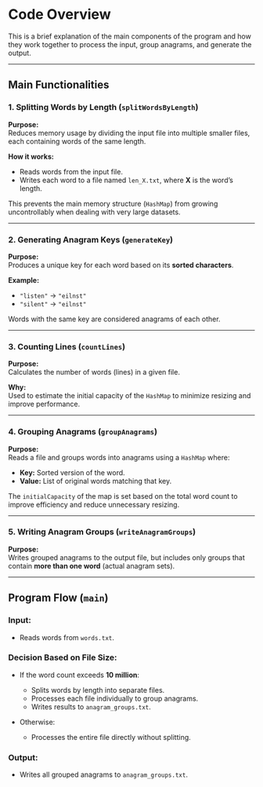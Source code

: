 # Code Overview

This is a brief explanation of the main components of the program and how they work together to process the input, group anagrams, and generate the output.

---

## Main Functionalities

### 1. Splitting Words by Length (`splitWordsByLength`)

**Purpose:**  
Reduces memory usage by dividing the input file into multiple smaller files, each containing words of the same length.

**How it works:**
- Reads words from the input file.
- Writes each word to a file named `len_X.txt`, where **X** is the word’s length.

This prevents the main memory structure (`HashMap`) from growing uncontrollably when dealing with very large datasets.

---

### 2. Generating Anagram Keys (`generateKey`)

**Purpose:**  
Produces a unique key for each word based on its **sorted characters**.

**Example:**
- `"listen"` → `"eilnst"`
- `"silent"` → `"eilnst"`

Words with the same key are considered anagrams of each other.

---

### 3. Counting Lines (`countLines`)

**Purpose:**  
Calculates the number of words (lines) in a given file.

**Why:**  
Used to estimate the initial capacity of the `HashMap` to minimize resizing and improve performance.

---

### 4. Grouping Anagrams (`groupAnagrams`)

**Purpose:**  
Reads a file and groups words into anagrams using a `HashMap` where:
- **Key:** Sorted version of the word.
- **Value:** List of original words matching that key.

The `initialCapacity` of the map is set based on the total word count to improve efficiency and reduce unnecessary resizing.

---

### 5. Writing Anagram Groups (`writeAnagramGroups`)

**Purpose:**  
Writes grouped anagrams to the output file, but includes only groups that contain **more than one word** (actual anagram sets).

---

## Program Flow (`main`)

### Input:
- Reads words from `words.txt`.

### Decision Based on File Size:
- If the word count exceeds **10 million**:
  - Splits words by length into separate files.
  - Processes each file individually to group anagrams.
  - Writes results to `anagram_groups.txt`.

- Otherwise:
  - Processes the entire file directly without splitting.

### Output:
- Writes all grouped anagrams to `anagram_groups.txt`.

